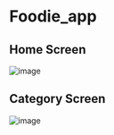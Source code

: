 # Foodie_app

## Home Screen

![image](https://user-images.githubusercontent.com/95683403/181838135-5f0af0d2-7797-4c36-9823-65fd9d1e6648.png)


## Category Screen

![image](https://user-images.githubusercontent.com/95683403/181838498-e8bd4940-5052-41e4-bbec-e940d0eb0085.png)

